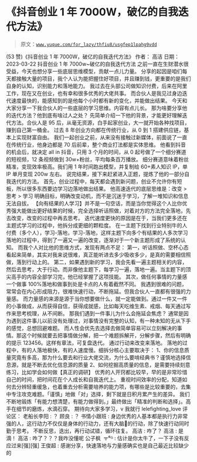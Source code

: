 # 《抖音创业 1 年 7000W，破亿的自我迭代方法》

> 原文：[`www.yuque.com/for_lazy/thfiu8/usgfep1lpahg9vdd`](https://www.yuque.com/for_lazy/thfiu8/usgfep1lpahg9vdd)

<ne-h2 id="9265923a" data-lake-id="9265923a"><ne-heading-ext><ne-heading-anchor></ne-heading-anchor><ne-heading-fold></ne-heading-fold></ne-heading-ext><ne-heading-content><ne-text id="u5f26ad2b">(53 赞)《抖音创业 1 年 7000W，破亿的自我迭代方法》</ne-text></ne-heading-content></ne-h2> <ne-p id="uc5664815" data-lake-id="uc5664815"><ne-text id="uf8e3d2bb">作者： 高洁</ne-text></ne-p> <ne-p id="u9d003ab9" data-lake-id="u9d003ab9"><ne-text id="ufa69711f">日期：2023-03-22</ne-text></ne-p> <ne-p id="ud8e3cafa" data-lake-id="ud8e3cafa"><ne-text id="u8d38e820">抖音创业 1 年 7000w~破亿的自我迭代方法</ne-text></ne-p> <ne-p id="u8c11a7c1" data-lake-id="u8c11a7c1"><ne-text id="u7804437f">之前一直在生财潜水很受益，今天也想分享一些底层思维模型，贡献一点儿力量。</ne-text></ne-p> <ne-p id="ufe5bb7a4" data-lake-id="ufe5bb7a4"><ne-text id="u4f83f499">分享的起因是咱们每天都接触大量的项目，我个人认为能把握住好项目，并且赚到钱，更重要的是我们自身的认知，识别能力和落地能力。</ne-text></ne-p> <ne-p id="uf0d395e4" data-lake-id="uf0d395e4"><ne-text id="u883916df">我过去在头部公司做知识付费，后来在阿里工作，现在又在创业，也有幸和很多优秀的大佬共事。</ne-text></ne-p> <ne-p id="ud5467210" data-lake-id="ud5467210"><ne-text id="ucf833378">而合伙人是我见过身边迭代速度最快的，能感知到的是他每个小时都有新的变化，并能做出结果。</ne-text></ne-p> <ne-p id="u1e7a2405" data-lake-id="u1e7a2405"><ne-text id="u2b893c80">今天和大家分享一下我合伙人的一些底层的学习思维。内容有点儿长。</ne-text></ne-p> <ne-p id="u1d7c0488" data-lake-id="u1d7c0488"><ne-text id="u60a4aea0">那为啥要分享他的迭代方法？他到底有啥过人之处？</ne-text></ne-p> <ne-p id="u603e1fc4" data-lake-id="u603e1fc4"><ne-text id="u7e0c4bc2">先简单介绍一下他的背景，才能更好理解迭代方法。合伙人是 95 后，从毫无资源，白手起家创业，大一就开始各种找项目，赚到自己第一桶金。</ne-text></ne-p> <ne-p id="ua098c27f" data-lake-id="ua098c27f"><ne-text id="u06bea5a9">过去 8 年创业方向都在传统行业，从 0 到 1 搭建供应链，基本上实现财富自由。</ne-text></ne-p> <ne-p id="uf67ed4d7" data-lake-id="uf67ed4d7"><ne-text id="u2ece42cb">我们一起创业之前，从来没有接触过新媒体，前面说了一直在传统行业，他身边都是 70 后前辈，整个商业打法都是实体思维。</ne-text></ne-p> <ne-p id="ud106a8f8" data-lake-id="ud106a8f8"><ne-text id="u7179b151">他看到抖音的机会后，就决定 all in 抖音，只用 3 个月的时间，从 0 起号做了一个细分赛道的短视频，12 条视频做到 30w+粉丝，平均每条百万播放。</ne-text></ne-p> <ne-p id="uf57112aa" data-lake-id="uf57112aa"><ne-text id="u14798e9b">细分赛道意味着粉丝精准，变现效率极高。我们用 1 年时间跑出模型，并复制给 60+素人知识 IP，单 IP 单月变现 200w 左右。</ne-text></ne-p> <ne-p id="ua566c523" data-lake-id="ua566c523"><ne-text id="ued51b8ad">说完结果，接下来赶紧进入正题，提炼了他的一部分自我迭代的方法。</ne-text></ne-p> <ne-p id="ud0dc44c9" data-lake-id="ud0dc44c9"><ne-text id="ued408e5b">首先，创业过程中，每天都会遇到新问题，创业不允许你有短板，所以很多东西要边学习边落地做出结果。</ne-text></ne-p> <ne-p id="u15d7c46c" data-lake-id="u15d7c46c"><ne-text id="u0bd241bc">他高速迭代的底层思维是：改变 > 思考 > 学习</ne-text></ne-p> <ne-p id="uc96146f3" data-lake-id="uc96146f3"><ne-text id="ud2d97c8e">明确目标，明确改变动机，而不是沉迷于学习，了解一堆知识和信息无法自拔。</ne-text></ne-p> <ne-p id="uef00da11" data-lake-id="uef00da11"><ne-text id="u2ef77445">【向有结果的人学习】并不是一句空话，而是当你觉得这个人比你优秀强大能做出更好结果的时候，完全选择听话照做，对着对方的方法完全落地，先去改变，改变的过程中再去思考。</ne-text></ne-p> <ne-p id="ue72f10d1" data-lake-id="ue72f10d1"><ne-text id="uc6a3e376">迭代速度更快的原因是在于，当我们更多还在主题式学习的过程中，他拆分成更细的颗粒度。</ne-text></ne-p> <ne-p id="u5d780840" data-lake-id="u5d780840"><ne-text id="u03de331b">在一主题下找到行业特别牛的人付费（多个人），学习-落地，学习-落地，这样主题下向多个有结果的人多次学习落地的过程中，得到了一遍又一遍的改变，逐渐对于一个新主题形成了系统的认知。</ne-text></ne-p> <ne-p id="u8d47d957" data-lake-id="u8d47d957"><ne-text id="u2a4b39b0">而我个人对比他的思维方式，发现有两点不足：</ne-text></ne-p> <ne-p id="u57fa0f2c" data-lake-id="u57fa0f2c"><ne-text id="u35223f03">第一，听话照做、空杯心态看起来简单，其实对我来说很难，真正能听进去多少吸收多少，是真的需要相信照做，落到行动上的。</ne-text></ne-p> <ne-p id="u9c4b637d" data-lake-id="u9c4b637d"><ne-text id="ueed5cdd7">第二，如果遇到新的学习，我会先看一遍主题相关的内容，然后去思考，大于行动。而非像他主题下，每学习一遍，落地一遍。当主题下的顶尖高手的内容全部学习完，他已经掌握了这项技能。</ne-text></ne-p> <ne-p id="u8e136775" data-lake-id="u8e136775"><ne-text id="uf79c0c74">其次，做任何事情的力量感</ne-text></ne-p> <ne-p id="u0a6a963e" data-lake-id="u0a6a963e"><ne-text id="ube357dbf">一个做事 100%落地和做事到处是卡点的人有着截然不同。</ne-text></ne-p> <ne-p id="uc97954bd" data-lake-id="uc97954bd"><ne-text id="u61f267ac">我遇到很难的问题，常常会在内心形成阻力，很难快速行动，不断拖延。但我合伙人一直都有很强的力量感。</ne-text></ne-p> <ne-p id="uc12713d9" data-lake-id="uc12713d9"><ne-text id="ufcce9595">而力量感的来源是源于当你想要做什么，就一定能做到。通过一件又一件的小事做成，从而获得自信，获得成就感，比如每天吃维生素、戒烟、每天通过写作来思考梳理，从不间断。</ne-text></ne-p> <ne-p id="uf43404da" data-lake-id="uf43404da"><ne-text id="u0f526e97">那我们遇到一件事儿为什么会拖延会焦虑？</ne-text></ne-p> <ne-p id="u3b6c0e02" data-lake-id="u3b6c0e02"><ne-text id="uf1c1418e">通常是因为遇到这件事儿以前没有处理过，对事情没有完整的认知，有一种未知的无从下手的感觉，总想回避难题。</ne-text></ne-p> <ne-p id="u59a5d57c" data-lake-id="u59a5d57c"><ne-text id="u2b453e9b">而人性会优先去选择去做简单容易可以立刻解决的事情。那这个时候就要去把事情做分解，把一个难题拆解开，分解步骤，然后有明确的提示 123456。这样有章法，可复盘迭代。</ne-text></ne-p> <ne-p id="ue8b56f6f" data-lake-id="ue8b56f6f"><ne-text id="ufadfd53e">通过行动来改变来落地。</ne-text></ne-p> <ne-p id="u198eff57" data-lake-id="u198eff57"><ne-text id="u4d607a1d">落地的过程中，有的人落地极快，有的人速度慢。细拆分核心主要取决于：</ne-text></ne-p> <ne-p id="u81106bda" data-lake-id="u81106bda"><ne-text id="ufdad218b">1、你的信息质量究竟有多高，那为什么要去和行业大佬交流，为什么要啃经典书？谨慎地选择信息源，就是不断去优化信息源的质量</ne-text></ne-p> <ne-p id="ub483704f" data-lake-id="ub483704f"><ne-text id="uc255d608">2、如何挖掘高质量的信息，是需要持续刻意练习，比如学会如何做【真正的调研】</ne-text></ne-p> <ne-p id="udeab96ef" data-lake-id="udeab96ef"><ne-text id="ufe5476ad">优秀的人开窍都比较早，早的是非常珍惜自己的时间，把时间花在个人成长和自我迭代上。</ne-text></ne-p> <ne-p id="u18b6cc3f" data-lake-id="u18b6cc3f"><ne-text id="u73fb06ac">重视时间效率的分配，知道如何去分辨轻重缓急，也着重去分析需要培养的能力项，有哪些是比较重要的，去集中专注攻克难题。「谨慎」地做「对」选择，剩下就是日积月累产生的差异。</ne-text></ne-p> <ne-p id="u64dc6c63" data-lake-id="u64dc6c63"><ne-text id="u32410b10">我们不断地锻炼「有能力想清楚，有能力做得到。」最终做出「精准的判断和选择」。高手在细节的磨炼，水滴石穿。</ne-text></ne-p> <ne-p id="ub00c1c55" data-lake-id="ub00c1c55"><ne-text id="uf0d22896">期待向大家多学习，v 我就行 lelefighting_love</ne-text></ne-p> <ne-hole id="ubd225b8b" data-lake-id="ubd225b8b"><ne-card data-card-name="hr" data-card-type="block" id="mN8qn" data-event-boundary="card"><ne-p id="u1c9e28a6" data-lake-id="u1c9e28a6"><ne-text id="u5e1cd114">评论区：</ne-text></ne-p> <ne-p id="uf6a05614" data-lake-id="uf6a05614"><ne-text id="u4362efe8">老船长李阳 : ？</ne-text> <ne-text id="u4864e2b2">顾良 : ？</ne-text> <ne-text id="u95cfbf9d">书情小跟班 : 身边优秀的人基本都是执行力非常强的人，这行动力不仅仅是身体的行动力，还有大脑🧠的行动，除了快速行动同时勤于思考。</ne-text></ne-p> <ne-p id="ua914d3bf" data-lake-id="ua914d3bf"><ne-text id="u5e7cd925">不断反思，迭出，再行动试错，循环往复。</ne-text> <ne-text id="ub6272a83">高洁 : 咋了？</ne-text> <ne-text id="u58b8c972">高洁 : 是滴！</ne-text> <ne-text id="u6c940da1">高洁 : 咋了？？？我咋没懂呢</ne-text> <ne-text id="u1a0d3e90">公子枫  ᯤ⁶ᴳ : 估计是你太牛了，一下子没有反应过来[强][强]</ne-text> <ne-text id="u0bfc78de">王俊超 : 感谢分享，快速落地与力量感确实也是自己最近比较缺少的</ne-text></ne-p></ne-card></ne-hole>